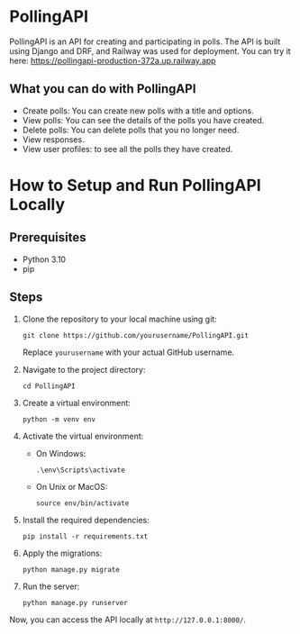 # PollingAPI
PollingAPI is an API for creating and participating in polls.
The API is built using Django and DRF, and Railway was used for deployment. You can try it here: https://pollingapi-production-372a.up.railway.app
## What you can do with PollingAPI
* Create polls: You can create new polls with a title and options.
* View polls: You can see the details of the polls you have created.
* Delete polls: You can delete polls that you no longer need.
* View responses.
* View user profiles: to see all the polls they have created.

# How to Setup and Run PollingAPI Locally

## Prerequisites
- Python 3.10
- pip

## Steps
1. Clone the repository to your local machine using git:
    ```
    git clone https://github.com/yourusername/PollingAPI.git
    ```
    Replace `yourusername` with your actual GitHub username.

2. Navigate to the project directory:
    ```
    cd PollingAPI
    ```

3. Create a virtual environment:
    ```
    python -m venv env
    ```

4. Activate the virtual environment:
    - On Windows:
        ```
        .\env\Scripts\activate
        ```
    - On Unix or MacOS:
        ```
        source env/bin/activate
        ```

5. Install the required dependencies:
    ```
    pip install -r requirements.txt
    ```

6. Apply the migrations:
    ```
    python manage.py migrate
    ```

7. Run the server:
    ```
    python manage.py runserver
    ```

Now, you can access the API locally at `http://127.0.0.1:8000/`.